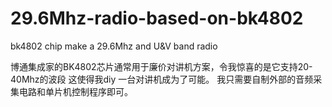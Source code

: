 # 29.6Mhz-radio-based-on-bk4802
bk4802 chip make a 29.6Mhz and U&amp;V band radio 

博通集成家的BK4802芯片通常用于廉价对讲机方案，令我惊喜的是它支持20-40Mhz的波段  这使得我diy 一台对讲机成为了可能。
我只需要自制外部的音频采集电路和单片机控制程序即可。










